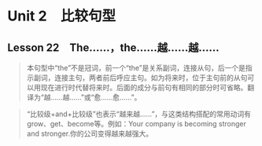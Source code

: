 ﻿ # Unit 2　比较句型
 ## Lesson 22　The……，the……越……越……
 
> 本句型中“the”不是冠词，前一个“the”是关系副词，连接从句，后一个是指示副词，连接主句，两者前后呼应主句。如为将来时，位于主句前的从句可以用现在进行时代替将来时。后面的成分与前句有相同的部分时可省略。翻译为“越……越……”或“愈……愈……”。

> “比较级+and+比较级”也表示“越来越……”，与这类结构搭配的常用动词有grow、get、become等。例如：Your company is becoming stronger and stronger.你的公司变得越来越强大。


 